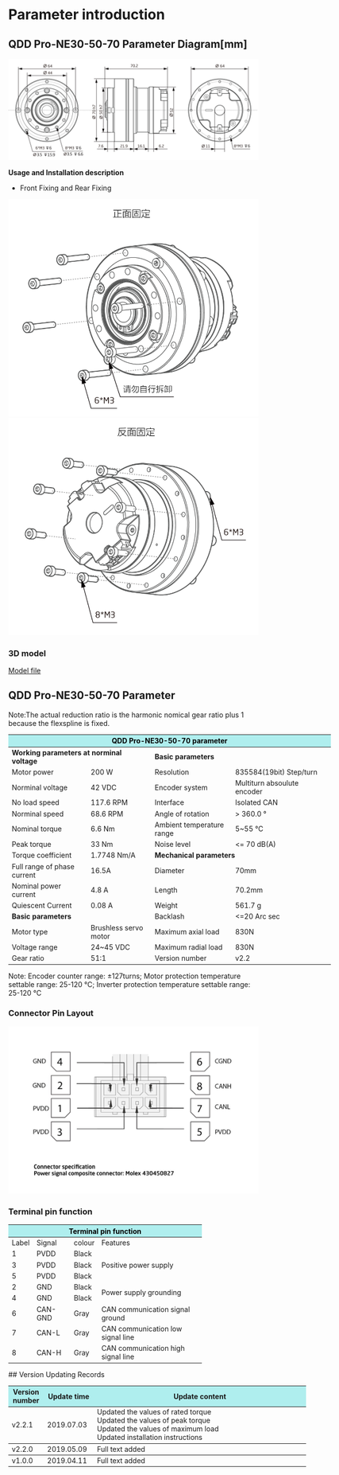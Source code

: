 # Parameter introduction
## QDD Pro-NE30-50-70 Parameter Diagram[mm]
![QDD Pro-NE30-50]( ../../img/QDD_Pro_NE30-50-70_v2_2三视图.png )

**Usage and Installation description**

*  Front Fixing and Rear Fixing

![Qddpro_NE30_v2_2zhengmian.png](../../img/QDD_Pro_NE30-50-70_v2_2正面固定.png "fig:Qddpro_NE30_v2_2zhengmian.png") ![Qddpro_NE30_v2_2fanmian.png](../../img/QDD_Pro_NE30-50-70_v2_2反面固定.png "fig:Qddpro_NE30_v2_2fanmian.png")
### 3D model
[Model file]( ../../3DModel/QDD_Pro_NE30-50-70_v2_2.step.zip )

## QDD Pro-NE30-50-70 Parameter

Note:The actual reduction ratio is the harmonic nomical gear ratio plus 1 because the flexspline is fixed.

<table style="width:650px"><thead><tr><th colspan="4" style="background: PaleTurquoise; color: black;">QDD Pro-NE30-50-70 parameter</th></tr></thead><tbody><tr><td colspan="2"><b>Working parameters at norminal voltage</b></td><td colspan="2"><b>Basic parameters</b></td></tr><tr><td style="width:175px">Motor power</td><td style="width:135px">200 W</td><td style="width:130px">Resolution</td><td style="width:220px">835584(19bit) Step/turn</td></tr><tr><td>Norminal voltage</td><td>42 VDC</td><td style="width:130px">Encoder system</td><td style="width:220px">Multiturn absoulute encoder</td></tr><tr><td>No load speed</td><td>117.6 RPM</td><td>Interface</td><td>Isolated CAN</td></tr><tr><td>Norminal speed</td><td>68.6 RPM</td><td>Angle of rotation</td><td>> 360.0 °</td></tr><tr><td>Nominal torque</td><td>6.6 Nm</td><td>Ambient temperature range</td><td>5~55 °C</td></tr><td>Peak torque</td><td>33 Nm</td><td>Noise level</td><td><= 70 dB(A)</td></tr><tr><td>Torque coefficient</td><td>1.7748 Nm/A</td><td colspan="2"><b>Mechanical parameters</b></td></tr><tr><td>Full range of phase current</td><td>16.5A</td><td style="width:175px">Diameter</td><td style="width:175px">70mm</td></tr><tr><td>Nominal power current</td><td>4.8 A</td><td>Length</td><td>70.2mm</td></tr><tr><td>Quiescent Current</td><td>0.08 A</td><td>Weight</td><td>561.7 g</td></tr> <tr><td colspan="2"><b>Basic parameters</b></td><td>Backlash</td><td><=20 Arc sec</td></tr><tr><td>Motor type</td><td>Brushless servo motor</td><td>Maximum axial load</td><td>830N</td></tr><tr><td>Voltage range</td><td>24~45 VDC</td><td>Maximum radial load</td><td>830N</td></tr><tr><td>Gear ratio</td><td>51:1</td><td>Version number</td><td>v2.2</td></tr></tbody></table>

 Note: Encoder counter range: ±127turns; Motor protection temperature settable range: 25-120 °C; Inverter protection temperature settable range: 25-120 °C

### Connector Pin Layout

<img src="../img/配线2-2.png" style="width:600px">

### Terminal pin function

<table class="tableizer-table" style="width:390px">
 <thead><tr class="tableizer-firstrow"><th colspan="4" style="background: PaleTurquoise; color: black;">Terminal pin function</th></tr></thead><tbody><tr><td>Label</td><td>Signal</td><td>colour</td><td>Features </td></tr><tr><td>1</td><td>PVDD</td><td>Black</td><td rowspan="3">Positive power supply </td></tr><tr><td>3</td><td>PVDD</td><td>Black</td></tr><tr><td>5</td><td>PVDD</td><td>Black</td></tr><tr><td>2</td><td>GND</td><td>Black</td> <td rowspan="2">Power supply grounding</td></tr><tr><td>4</td><td>GND</td><td>Black</td></tr><tr><td>6</td><td>CAN-GND</td><td>Gray</td><td>CAN communication signal ground</td></tr><tr><td>7</td><td>CAN-L</td><td>Gray</td><td>CAN communication low signal line</td></tr><tr><td>8</td><td>CAN-H</td><td>Gray</td><td>CAN communication high signal line</td></tr></tbody></table>
 </tbody></table>
## Version Updating Records

<table style="width:600px"><thead><tr style="background:PaleTurquoise"><th style="width:100px">Version number</th><th style="width:150px">Update time</th><th style="width:3800px">Update content</th></tr></thead><tbody><tr><td>v2.2.1</td><td>2019.07.03</td><td>Updated the values of rated torque <br>Updated the values of peak torque <br>Updated the values of maximum load <br>Updated installation instructions</th></tr></thead><tbody><tr><td>v2.2.0</td><td>2019.05.09</td><td>Full text added</th></tr></thead><tbody><tr><td>v1.0.0</td><td>2019.04.11</td><td>Full text added</td></tbody></table>
